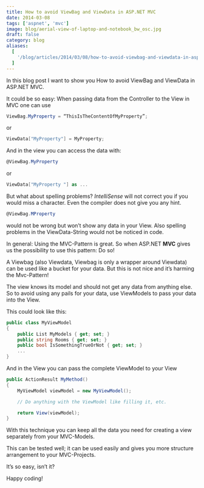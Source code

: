 ```yaml
---
title: How to avoid ViewBag and ViewData in ASP.NET MVC
date: 2014-03-08
tags: ['aspnet', 'mvc']
image: blog/aerial-view-of-laptop-and-notebook_bw_osc.jpg
draft: false
category: blog
aliases:
  [
    '/blog/articles/2014/03/08/how-to-avoid-viewbag-and-viewdata-in-asp-net-mvc/',
  ]
---
```


In this blog post I want to show you How to avoid ViewBag and ViewData in ASP.NET MVC.

It could be so easy: When passing data from the Controller to the View in MVC one can use

```csharp
ViewBag.MyProperty = “ThisIsTheContentOfMyProperty”;
```

or

```csharp
ViewData["MyProperty"] = MyProperty;
```

And in the view you can access the data with:

```csharp
@ViewBag.MyProperty
```

or

```csharp
ViewData["MyProperty "] as ...
```

But what about spelling problems? _IntelliSense_ will not correct you if you would miss a character. Even the compiler does not give you any hint.

```csharp
@ViewBag.MProperty
```

would not be wrong but won’t show any data in your View. Also spelling problems in the ViewData-String would not be noticed in code.

In general: Using the MVC-Pattern is great. So when ASP.NET **MVC** gives us the possibility to use this pattern: Do so!

A Viewbag (also Viewdata, Viewbag is only a wrapper around Viewdata) can be used like a bucket for your data. But this is not nice and it’s harming the Mvc-Pattern!

The view knows its model and should not get any data from anything else. So to avoid using any pails for your data, use ViewModels to pass your data into the View.

This could look like this:

```csharp
public class MyViewModel
{
    public List MyModels { get; set; }
    public string Rooms { get; set; }
    public bool IsSomethingTrueOrNot { get; set; }
    ...
}
```

And in the View you can pass the complete ViewModel to your View

```csharp
public ActionResult MyMethod()
{
    MyViewModel viewModel = new MyViewModel();

    // Do anything with the ViewModel like filling it, etc.

    return View(viewModel);
}
```

With this technique you can keep all the data you need for creating a view separately from your MVC-Models.

This can be tested well; it can be used easily and gives you more structure arrangement to your MVC-Projects.

It’s so easy, isn’t it?

Happy coding!
